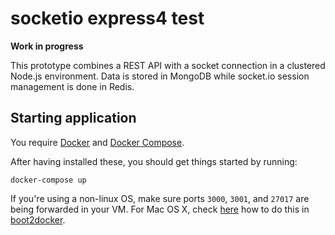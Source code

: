 # socketio express4 test

**Work in progress**

This prototype combines a REST API with a socket connection in a clustered Node.js environment. Data is stored in MongoDB while socket.io session management is done in Redis.

## Starting application

You require [Docker](https://www.docker.com) and [Docker Compose](https://docs.docker.com/compose/).

After having installed these, you should get things started by running:

```
docker-compose up
```

If you're using a non-linux OS, make sure ports `3000`, `3001`, and `27017` are being forwarded in your VM. For Mac OS X, check [here](https://github.com/boot2docker/boot2docker/blob/master/doc/WORKAROUNDS.md) how to do this in [boot2docker](http://boot2docker.io/).
